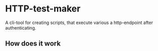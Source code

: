 # HTTP-test-maker
A cli-tool for creating scripts, 
that execute various a http-endpoint after authenticating.

## How does it work

